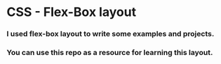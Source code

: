 # CSS - Flex-Box layout 
### I used flex-box layout to write some examples and projects.
### You can use this repo as a resource for learning this layout.

